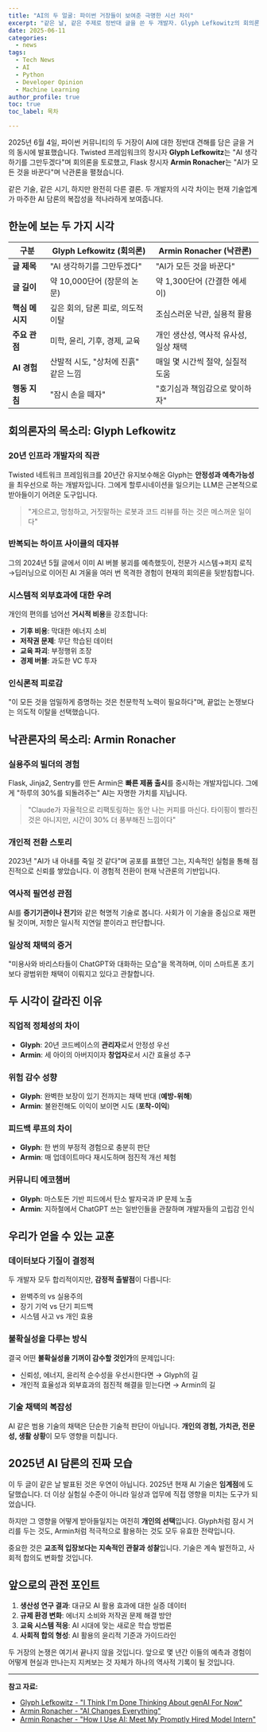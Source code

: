 ```yaml
---
title: "AI의 두 얼굴: 파이썬 거장들이 보여준 극명한 시선 차이"
excerpt: "같은 날, 같은 주제로 정반대 글을 쓴 두 개발자. Glyph Lefkowitz의 회의론과 Armin Ronacher의 낙관론을 통해 본 2025년 AI 담론의 진짜 모습"
date: 2025-06-11
categories:
  - news
tags:
  - Tech News
  - AI
  - Python
  - Developer Opinion
  - Machine Learning
author_profile: true
toc: true
toc_label: 목차

---
```


2025년 6월 4일, 파이썬 커뮤니티의 두 거장이 AI에 대한 정반대 견해를 담은 글을 거의 동시에 발표했습니다. Twisted 프레임워크의 창시자 **Glyph Lefkowitz**는 "AI 생각하기를 그만두겠다"며 회의론을 토로했고, Flask 창시자 **Armin Ronacher**는 "AI가 모든 것을 바꾼다"며 낙관론을 펼쳤습니다.

같은 기술, 같은 시기, 하지만 완전히 다른 결론. 두 개발자의 시각 차이는 현재 기술업계가 마주한 AI 담론의 복잡성을 적나라하게 보여줍니다.

## 한눈에 보는 두 가지 시각

| 구분 | Glyph Lefkowitz (회의론) | Armin Ronacher (낙관론) |
|------|-------------------------|------------------------|
| **글 제목** | "AI 생각하기를 그만두겠다" | "AI가 모든 것을 바꾼다" |
| **글 길이** | 약 10,000단어 (장문의 논문) | 약 1,300단어 (간결한 에세이) |
| **핵심 메시지** | 깊은 회의, 담론 피로, 의도적 이탈 | 조심스러운 낙관, 실용적 활용 |
| **주요 관점** | 미학, 윤리, 기후, 경제, 교육 | 개인 생산성, 역사적 유사성, 일상 채택 |
| **AI 경험** | 산발적 시도, "상처에 진흙" 같은 느낌 | 매일 몇 시간씩 절약, 실질적 도움 |
| **행동 지침** | "잠시 손을 떼자" | "호기심과 책임감으로 맞이하자" |

## 회의론자의 목소리: Glyph Lefkowitz

### 20년 인프라 개발자의 직관

Twisted 네트워크 프레임워크를 20년간 유지보수해온 Glyph는 **안정성과 예측가능성**을 최우선으로 하는 개발자입니다. 그에게 할루시네이션을 일으키는 LLM은 근본적으로 받아들이기 어려운 도구입니다.

> "게으르고, 멍청하고, 거짓말하는 로봇과 코드 리뷰를 하는 것은 메스꺼운 일이다"

### 반복되는 하이프 사이클의 데자뷰

그의 2024년 5월 글에서 이미 AI 버블 붕괴를 예측했듯이, 전문가 시스템→퍼지 로직→딥러닝으로 이어진 AI 겨울을 여러 번 목격한 경험이 현재의 회의론을 뒷받침합니다.

### 시스템적 외부효과에 대한 우려

개인의 편의를 넘어선 **거시적 비용**을 강조합니다:

- **기후 비용**: 막대한 에너지 소비
- **저작권 문제**: 무단 학습된 데이터
- **교육 파괴**: 부정행위 조장
- **경제 버블**: 과도한 VC 투자

### 인식론적 피로감

"이 모든 것을 엄밀하게 증명하는 것은 천문학적 노력이 필요하다"며, 끝없는 논쟁보다는 의도적 이탈을 선택했습니다.

## 낙관론자의 목소리: Armin Ronacher

### 실용주의 빌더의 경험

Flask, Jinja2, Sentry를 만든 Armin은 **빠른 제품 출시**를 중시하는 개발자입니다. 그에게 "하루의 30%를 되돌려주는" AI는 자명한 가치를 지닙니다.

> "Claude가 자율적으로 리팩토링하는 동안 나는 커피를 마신다. 타이핑이 빨라진 것은 아니지만, 시간이 30% 더 풍부해진 느낌이다"

### 개인적 전환 스토리

2023년 "AI가 내 아내를 죽일 것 같다"며 공포를 표했던 그는, 지속적인 실험을 통해 점진적으로 신뢰를 쌓았습니다. 이 경험적 전환이 현재 낙관론의 기반입니다.

### 역사적 필연성 관점

AI를 **증기기관이나 전기**와 같은 혁명적 기술로 봅니다. 사회가 이 기술을 중심으로 재편될 것이며, 저항은 일시적 지연일 뿐이라고 판단합니다.

### 일상적 채택의 증거

"미용사와 바리스타들이 ChatGPT와 대화하는 모습"을 목격하며, 이미 스마트폰 초기보다 광범위한 채택이 이뤄지고 있다고 관찰합니다.

## 두 시각이 갈라진 이유

### 직업적 정체성의 차이

- **Glyph**: 20년 코드베이스의 **관리자**로서 안정성 우선
- **Armin**: 세 아이의 아버지이자 **창업자**로서 시간 효율성 추구

### 위험 감수 성향

- **Glyph**: 완벽한 보장이 있기 전까지는 채택 반대 (**예방-위해**)
- **Armin**: 불완전해도 이익이 보이면 시도 (**포착-이익**)

### 피드백 루프의 차이

- **Glyph**: 한 번의 부정적 경험으로 충분히 판단
- **Armin**: 매 업데이트마다 재시도하며 점진적 개선 체험

### 커뮤니티 에코챔버

- **Glyph**: 마스토돈 기반 피드에서 탄소 발자국과 IP 문제 노출
- **Armin**: 지하철에서 ChatGPT 쓰는 일반인들을 관찰하며 개발자들의 고립감 인식

## 우리가 얻을 수 있는 교훈

### 데이터보다 기질이 결정적

두 개발자 모두 합리적이지만, **감정적 출발점**이 다릅니다:

- 완벽주의 vs 실용주의
- 장기 기억 vs 단기 피드백
- 시스템 사고 vs 개인 효용

### 불확실성을 다루는 방식

결국 어떤 **불확실성을 기꺼이 감수할 것인가**의 문제입니다:

- 신뢰성, 에너지, 윤리적 순수성을 우선시한다면 → Glyph의 길
- 개인적 효율성과 외부효과의 점진적 해결을 믿는다면 → Armin의 길

### 기술 채택의 복잡성

AI 같은 범용 기술의 채택은 단순한 기술적 판단이 아닙니다. **개인의 경험, 가치관, 전문성, 생활 상황**이 모두 영향을 미칩니다.

## 2025년 AI 담론의 진짜 모습

이 두 글이 같은 날 발표된 것은 우연이 아닙니다. 2025년 현재 AI 기술은 **임계점**에 도달했습니다. 더 이상 실험실 수준이 아니라 일상과 업무에 직접 영향을 미치는 도구가 되었습니다.

하지만 그 영향을 어떻게 받아들일지는 여전히 **개인의 선택**입니다. Glyph처럼 잠시 거리를 두는 것도, Armin처럼 적극적으로 활용하는 것도 모두 유효한 전략입니다.

중요한 것은 **교조적 입장보다는 지속적인 관찰과 성찰**입니다. 기술은 계속 발전하고, 사회적 합의도 변화할 것입니다.

## 앞으로의 관전 포인트

1. **생산성 연구 결과**: 대규모 AI 활용 효과에 대한 실증 데이터
2. **규제 환경 변화**: 에너지 소비와 저작권 문제 해결 방안
3. **교육 시스템 적응**: AI 시대에 맞는 새로운 학습 방법론
4. **사회적 합의 형성**: AI 활용의 윤리적 기준과 가이드라인

두 거장의 논쟁은 여기서 끝나지 않을 것입니다. 앞으로 몇 년간 이들의 예측과 경험이 어떻게 현실과 만나는지 지켜보는 것 자체가 하나의 역사적 기록이 될 것입니다.

---

**참고 자료:**

- [Glyph Lefkowitz - "I Think I'm Done Thinking About genAI For Now"](https://blog.glyph.im/2025/06/i-think-im-done-thinking-about-genai-for-now.html)
- [Armin Ronacher - "AI Changes Everything"](https://lucumr.pocoo.org/2025/6/4/changes/)
- [Armin Ronacher - "How I Use AI: Meet My Promptly Hired Model Intern"](https://lucumr.pocoo.org/)
